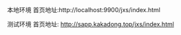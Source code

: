 本地环境
    首页地址:http://localhost:9900/jxs/index.html

测试环境
    首页地址: http://sapp.kakadong.top/jxs/index.html